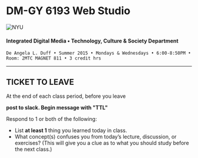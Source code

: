 # DM-GY 6193 Web Studio

![NYU](http://ws2.polishedsolid.com/de/nyu_soe_logo.png)
#### Integrated Digital Media • Technology, Culture & Society Department

    De Angela L. Duff • Summer 2015 • Mondays & Wednesdays • 6:00-8:50PM • Room: 2MTC MAGNET 811 • 3 credit hrs

---

## TICKET TO LEAVE

At the end of each class period, before you leave <p><b>post to slack. Begin message with "TTL"</b></p>

Respond to 1 or both of the following:
* List **at least 1** thing you learned today in class.
* What concept(s) confuses you from today’s lecture, discussion, or exercises? (This
will give you a clue as to what you should study before the next class.)










